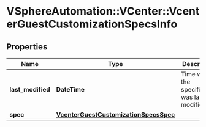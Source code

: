 # VSphereAutomation::VCenter::VcenterGuestCustomizationSpecsInfo

## Properties
Name | Type | Description | Notes
------------ | ------------- | ------------- | -------------
**last_modified** | **DateTime** | Time when the specification was last modified. | 
**spec** | [**VcenterGuestCustomizationSpecsSpec**](VcenterGuestCustomizationSpecsSpec.md) |  | 


